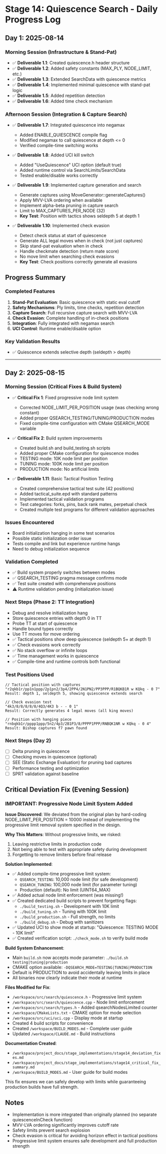 # Stage 14: Quiescence Search - Daily Progress Log

## Day 1: 2025-08-14

### Morning Session (Infrastructure & Stand-Pat)
- ✅ **Deliverable 1.1**: Created quiescence.h header structure
- ✅ **Deliverable 1.2**: Added safety constants (MAX_PLY, NODE_LIMIT, etc.)
- ✅ **Deliverable 1.3**: Extended SearchData with quiescence metrics
- ✅ **Deliverable 1.4**: Implemented minimal quiescence with stand-pat logic
- ✅ **Deliverable 1.5**: Added repetition detection
- ✅ **Deliverable 1.6**: Added time check mechanism

### Afternoon Session (Integration & Capture Search)
- ✅ **Deliverable 1.7**: Integrated quiescence into negamax
  - Added ENABLE_QUIESCENCE compile flag
  - Modified negamax to call quiescence at depth <= 0
  - Verified compile-time switching works
  
- ✅ **Deliverable 1.8**: Added UCI kill switch
  - Added "UseQuiescence" UCI option (default true)
  - Added runtime control via SearchLimits/SearchData
  - Tested enable/disable works correctly
  
- ✅ **Deliverable 1.9**: Implemented capture generation and search
  - Generate captures using MoveGenerator::generateCaptures()
  - Apply MVV-LVA ordering when available
  - Implement alpha-beta pruning in capture search
  - Limit to MAX_CAPTURES_PER_NODE (32)
  - **Key Test**: Position with tactics shows seldepth 5 at depth 1
  
- ✅ **Deliverable 1.10**: Implemented check evasion
  - Detect check status at start of quiescence
  - Generate ALL legal moves when in check (not just captures)
  - Skip stand-pat evaluation when in check
  - Handle checkmate detection (return mate score)
  - No move limit when searching check evasions
  - **Key Test**: Check positions correctly generate all evasions

## Progress Summary

### Completed Features
1. **Stand-Pat Evaluation**: Basic quiescence with static eval cutoff
2. **Safety Mechanisms**: Ply limits, time checks, repetition detection
3. **Capture Search**: Full recursive capture search with MVV-LVA
4. **Check Evasion**: Complete handling of in-check positions
5. **Integration**: Fully integrated with negamax search
6. **UCI Control**: Runtime enable/disable option

### Key Validation Results
- ✅ Quiescence extends selective depth (seldepth > depth)

---

## Day 2: 2025-08-15

### Morning Session (Critical Fixes & Build System)
- ✅ **Critical Fix 1**: Fixed progressive node limit system
  - Corrected NODE_LIMIT_PER_POSITION usage (was checking wrong constant)
  - Added proper QSEARCH_TESTING/TUNING/PRODUCTION modes
  - Fixed compile-time configuration with CMake QSEARCH_MODE variable
  
- ✅ **Critical Fix 2**: Build system improvements
  - Created build.sh and build_testing.sh scripts
  - Added proper CMake configuration for quiescence modes
  - TESTING mode: 10K node limit per position
  - TUNING mode: 100K node limit per position
  - PRODUCTION mode: No artificial limits
  
- ✅ **Deliverable 1.11**: Basic Tactical Position Testing
  - Created comprehensive tactical test suite (42 positions)
  - Added tactical_suite.epd with standard patterns
  - Implemented tactical validation programs
  - Test categories: forks, pins, back rank mates, perpetual check
  - Created multiple test programs for different validation approaches
  
### Issues Encountered
- Board initialization hanging in some test scenarios
- Possible static initialization order issue
- Tests compile and link but experience runtime hangs
- Need to debug initialization sequence

### Validation Completed
- ✅ Build system properly switches between modes
- ✅ QSEARCH_TESTING pragma message confirms mode
- ✅ Test suite created with comprehensive positions
- ⚠️ Runtime validation pending (initialization issue)

### Next Steps (Phase 2: TT Integration)
- Debug and resolve initialization hang
- Store quiescence entries with depth 0 in TT
- Probe TT at start of quiescence
- Handle bound types correctly
- Use TT moves for move ordering
- ✅ Tactical positions show deep quiescence (seldepth 5+ at depth 1)
- ✅ Check evasions work correctly
- ✅ No stack overflow or infinite loops
- ✅ Time management works in quiescence
- ✅ Compile-time and runtime controls both functional

### Test Positions Used
```
// Tactical position with captures
"r2qkb1r/pp1n1ppp/2p1pn2/3p4/2PP4/2N1PN2/PP3PPP/R1BQKB1R w KQkq - 0 7"
Result: depth 1, seldepth 5, showing quiescence extends search

// Check evasion test
"4k3/8/8/8/8/8/4Q3/4K3 b - - 0 1"
Result: Correctly generates 4 legal moves (all king moves)

// Position with hanging piece
"rnbqkb1r/pppp1ppp/5n2/4p3/2B1P3/8/PPPP1PPP/RNBQK1NR w KQkq - 0 4"
Result: Bishop captures f7 pawn found
```

### Next Steps (Day 2)
- [ ] Delta pruning in quiescence
- [ ] Checking moves in quiescence (optional)
- [ ] SEE (Static Exchange Evaluation) for pruning bad captures
- [ ] Performance testing and optimization
- [ ] SPRT validation against baseline

## Critical Deviation Fix (Evening Session)

### IMPORTANT: Progressive Node Limit System Added
**Issue Discovered**: We deviated from the original plan by hard-coding NODE_LIMIT_PER_POSITION = 10000 instead of implementing the progressive limit removal system specified in the design.

**Why This Matters**: Without progressive limits, we risked:
1. Leaving restrictive limits in production code
2. Not being able to test with appropriate safety during development
3. Forgetting to remove limiters before final release

**Solution Implemented**:
- ✅ Added compile-time progressive limit system:
  - `QSEARCH_TESTING`: 10,000 node limit (for safe development)
  - `QSEARCH_TUNING`: 100,000 node limit (for parameter tuning)
  - Production (default): No limit (UINT64_MAX)
- ✅ Added actual node limit enforcement (was missing!)
- ✅ Created dedicated build scripts to prevent forgetting flags:
  - `./build_testing.sh` - Development with 10K limit
  - `./build_tuning.sh` - Tuning with 100K limit
  - `./build_production.sh` - Full strength, no limits
  - `./build_debug.sh` - Debug with sanitizers
- ✅ Updated UCI to show mode at startup: "Quiescence: TESTING MODE - 10K limit"
- ✅ Created verification script: `./check_mode.sh` to verify build mode

**Build System Enhancement**:
- Main `build.sh` now accepts mode parameter: `./build.sh testing|tuning|production`
- CMAKE option available: `-DQSEARCH_MODE=TESTING|TUNING|PRODUCTION`
- Default is PRODUCTION to avoid accidentally leaving limits in place
- All binaries now clearly indicate their mode at runtime

**Files Modified for Fix**:
- `/workspace/src/search/quiescence.h` - Progressive limit system
- `/workspace/src/search/quiescence.cpp` - Node limit enforcement
- `/workspace/src/search/types.h` - Added qsearchNodesLimited counter
- `/workspace/CMakeLists.txt` - CMAKE option for mode selection
- `/workspace/src/uci/uci.cpp` - Display mode at startup
- Created 4 build scripts for convenience
- Created `/workspace/BUILD_MODES.md` - Complete user guide
- Updated `/workspace/CLAUDE.md` - Build instructions

**Documentation Created**:
- `/workspace/project_docs/stage_implementations/stage14_deviation_fixes.md`
- `/workspace/project_docs/stage_implementations/stage14_critical_fix_summary.md`
- `/workspace/BUILD_MODES.md` - User guide for build modes

This fix ensures we can safely develop with limits while guaranteeing production builds have full strength.

## Notes
- Implementation is more integrated than originally planned (no separate quiescenceInCheck function)
- MVV-LVA ordering significantly improves cutoff rate
- Safety limits prevent search explosion
- Check evasion is critical for avoiding horizon effect in tactical positions
- Progressive limit system ensures safe development and full production strength